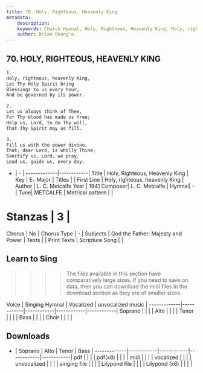 ```yaml
---
title: 70. Holy, Righteous, Heavenly King
metadata:
    description: 
    keywords: Church Hymnal, Holy, Righteous, Heavenly King, Holy, righteous, heavenly King, 
    author: Brian Onang'o
---
```



## 70. HOLY, RIGHTEOUS, HEAVENLY KING

```txt
1.
Holy, righteous, heavenly King, 
Let Thy Holy Spirit bring 
Blessings to us every hour, 
And be governed by its power. 

2.
Let us always think of Thee, 
For Thy blood has made us free; 
Help us, Lord, to do Thy will, 
That Thy Spirit may us fill. 

3.
Fill us with the power divine, 
That, dear Lord, is wholly Thine; 
Sanctify us, Lord, we pray, 
Lead us, guide us, every day.

```

- |   -  |
-------------|------------|
Title | Holy, Righteous, Heavenly King |
Key | E♭ Major |
Titles |  |
First Line | Holy, righteous, heavenly King |
Author | L. C. Metcalfe
Year | 1941
Composer| L. C. Metcalfe |
Hymnal|  - |
Tune| METCALFE |
Metrical pattern | |
# Stanzas | 3 |
Chorus | No |
Chorus Type | - |
Subjects | God the Father: Majesty and Power |
Texts |  |
Print Texts | 
Scripture Song |  |
  
## Learn to Sing

>>>> The files available in this section have comparatively large sizes. If you need to save on data, then you can download the midi files in the download section as they are of smaller sizes.

Voice |  Singing Hymnal | Vocalized | unvocalized music |
-------------|------------|------------|------------|------------|
Soprano | | | |
Alto | | | |
Tenor | | | |
Bass | | | |
Choir | | | |

## Downloads

- |  Soprano | Alto | Tenor | Bass |
-------------|------------|------------|------------|------------|
pdf | | | |
pdf(x8) | | | |
midi | | | |
vocalized | | | |
unvocalized | | | |
singing file | | | |
Lilypond file | | | |
Lilypond (x8) | | | |
  
